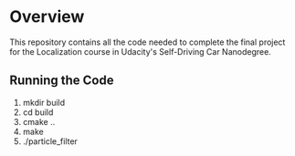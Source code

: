 # Overview
This repository contains all the code needed to complete the final project for the Localization course in Udacity's Self-Driving Car Nanodegree.

## Running the Code
1. mkdir build
2. cd build
3. cmake ..
4. make
5. ./particle_filter




